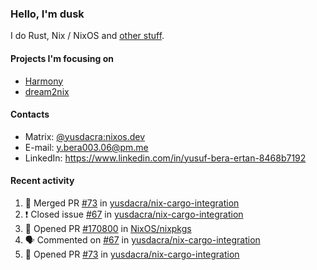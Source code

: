 ### Hello, I'm dusk

I do Rust, Nix / NixOS and [other stuff](https://yusdacra.gitlab.io/about).

#### Projects I'm focusing on

- [Harmony](https://harmonyapp.io)
- [dream2nix](https://github.com/nix-community/dream2nix)

#### Contacts

- Matrix: [@yusdacra:nixos.dev](https://matrix.to/#/@yusdacra:nixos.dev)
- E-mail: y.bera003.06@pm.me
- LinkedIn: https://www.linkedin.com/in/yusuf-bera-ertan-8468b7192

#### Recent activity

<!--START_SECTION:activity-->
1. 🎉 Merged PR [#73](https://github.com/yusdacra/nix-cargo-integration/pull/73) in [yusdacra/nix-cargo-integration](https://github.com/yusdacra/nix-cargo-integration)
2. ❗️ Closed issue [#67](https://github.com/yusdacra/nix-cargo-integration/issues/67) in [yusdacra/nix-cargo-integration](https://github.com/yusdacra/nix-cargo-integration)
3. 💪 Opened PR [#170800](https://github.com/NixOS/nixpkgs/pull/170800) in [NixOS/nixpkgs](https://github.com/NixOS/nixpkgs)
4. 🗣 Commented on [#67](https://github.com/yusdacra/nix-cargo-integration/issues/67) in [yusdacra/nix-cargo-integration](https://github.com/yusdacra/nix-cargo-integration)
5. 💪 Opened PR [#73](https://github.com/yusdacra/nix-cargo-integration/pull/73) in [yusdacra/nix-cargo-integration](https://github.com/yusdacra/nix-cargo-integration)
<!--END_SECTION:activity-->
